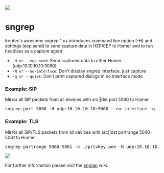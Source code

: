 ![](https://camo.githubusercontent.com/fbfe5cb64b1df2bf64f0d0616a24c36bfa17220b/687474703a2f2f69726f6e7465632e6769746875622e696f2f736e677265702f696d616765732f6c6f676f2e706e67)

# sngrep
Irontec's awesome *sngrep* 1.x+ introduces command line option (-H) and settings (eep.send) to send capture data in HEP/EEP to Homer and to run headless as a capture agent:

* ```-H or --eep-send```: Send captured data to other Homer (udp:10.10.10.10:9060)
* ```-N or --no-interface```: Don't display sngrep interface, just capture
* ```-q or --quiet```: Don't print captured dialogs in no interface mode

### Example: SIP
Mirror all SIP packets from all devices with src||dst port 5060 to Homer
<pre>
sngrep port 5060 -H udp:10.10.10.10:9060 --no-interface -q
</pre>

### Example: TLS
Mirror all SIP/TLS packets from all devices with src||dst portrange 5060-5061 to Homer
<pre>
sngrep portrange 5060-5061 -k ./privkey.pem -H udp:10.10.10.10:9060 --no-interface -q
</pre>

<img src="http://i.imgur.com/dId782W.png" />

For further information please visit the [sngrep](https://github.com/irontec/sngrep/wiki#how-to-use) wiki.
